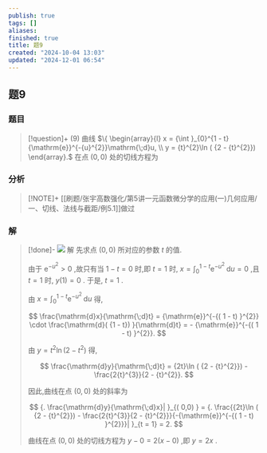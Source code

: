 ```yaml
---
publish: true
tags: []
aliases: 
finished: true
title: 题9
created: "2024-10-04 13:03"
updated: "2024-12-01 06:54"
---
```

## 题9
### 题目
> [!question]+
> (9) 曲线 $\{  \begin{array}{l} x = {\int }_{0}^{1 - t}{\mathrm{e}}^{-{u}^{2}}\mathrm{\;d}u, \\  y = {t}^{2}\ln ( {2 - {t}^{2}})  \end{array}.$ 在点 $( {0,0})$ 处的切线方程为
### 分析
> [!NOTE]+
> [[刷题/张宇高数强化/第5讲一元函数微分学的应用(一)几何应用/一、切线、法线与截距/例5.1]]做过
### 解
> [!done]-
> ![](https://img.hwenyi.tech/202410290238539.webp)
> 解 先求点 $( {0,0})$ 所对应的参数 $t$ 的值.
> 
> 由于 ${\mathrm{e}}^{-{u}^{2}} > 0$ ,故只有当 $1 - t = 0$ 时,即 $t = 1$ 时, $x = {\int }_{0}^{1 - t}{\mathrm{e}}^{-{u}^{2}}\mathrm{\;d}u = 0$ ,且 $t = 1$ 时, $y( 1)  = 0$ . 于是, $t = 1$ .
> 
> 由 $x = {\int }_{0}^{1 - t}{\mathrm{e}}^{-{u}^{2}}\mathrm{\;d}u$ 得,
> 
> $$
> \frac{\mathrm{d}x}{\mathrm{\;d}t} = {\mathrm{e}}^{-{( 1 - t) }^{2}} \cdot  \frac{\mathrm{d}( {1 - t}) }{\mathrm{d}t} =  - {\mathrm{e}}^{-{( 1 - t) }^{2}}.
> $$
> 
> 由 $y = {t}^{2}\ln ( {2 - {t}^{2}})$ 得,
> 
> $$
> \frac{\mathrm{d}y}{\mathrm{\;d}t} = {2t}\ln ( {2 - {t}^{2}})  - \frac{2{t}^{3}}{2 - {t}^{2}}.
> $$
> 
> 因此,曲线在点 $( {0,0})$ 处的斜率为
> 
> $$
> {. \frac{\mathrm{d}y}{\mathrm{\;d}x}| }_{( 0,0) } = {. \frac{{2t}\ln ( {2 - {t}^{2}})  - \frac{2{t}^{3}}{2 - {t}^{2}}}{-{\mathrm{e}}^{-{( 1 - t) }^{2}}}| }_{t = 1} = 2.
> $$
> 
> 曲线在点 $( {0,0})$ 处的切线方程为 $y - 0 = 2( {x - 0})$ ,即 $y = {2x}$ .